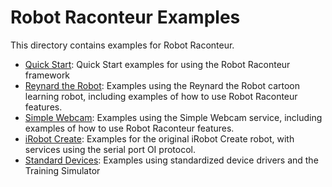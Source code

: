 # Robot Raconteur Examples

This directory contains examples for Robot Raconteur.

* [Quick Start](quickstart): Quick Start examples for using the Robot Raconteur framework
* [Reynard the Robot](reynard_the_robot): Examples using the Reynard the Robot cartoon learning robot, including
   examples of how to use Robot Raconteur features.
* [Simple Webcam](simple_webcam): Examples using the Simple Webcam service, including examples of how to use Robot Raconteur features.
* [iRobot Create](irobot_create): Examples for the original iRobot Create robot, with services using the serial port OI protocol.
* [Standard Devices](standard_devices): Examples using standardized device drivers and the Training Simulator
